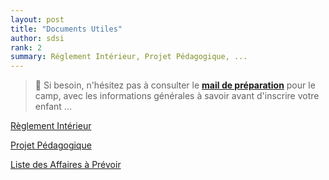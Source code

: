 ```yaml
---
layout: post
title: "Documents Utiles"
author: sdsi
rank: 2
summary: Réglement Intérieur, Projet Pédagogique, ...
---
```


> :mega: Si besoin, n'hésitez pas à consulter le [**mail de préparation**](./mail-preparation.md) pour le camp, avec les informations générales à savoir avant d'inscrire votre enfant ...


[<i class="uil uil-download-alt"></i> Règlement Intérieur](../assets/camp/Reglement_interieur_CSSB.pdf)

[<i class="uil uil-download-alt"></i> Projet Pédagogique](../assets/camp/Projet_pedagogique.pdf)

[<i class="uil uil-notes"></i> Liste des Affaires à Prévoir](./liste-affaires.md)